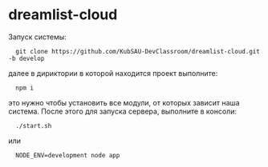 # dreamlist-cloud
Запуск системы:
  ```
    git clone https://github.com/KubSAU-DevClassroom/dreamlist-cloud.git -b develop
  ```
далее в дириктории в которой находится проект выполните:
  ```
    npm i
  ```
это нужно чтобы установить все модули, от которых зависит наша система.
После этого для запуска сервера, выполните в консоли:
  ```
    ./start.sh
  ```
или
  ```
    NODE_ENV=development node app
  ```
